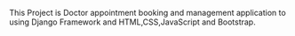 This Project is Doctor appointment booking and management application to using Django Framework and HTML,CSS,JavaScript and Bootstrap.
